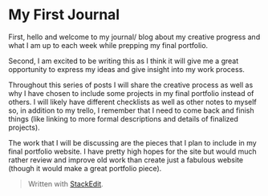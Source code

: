 
# My First Journal

First, hello and welcome to my journal/ blog about my creative progress and what I am up to each week while prepping my final portfolio.

Second, I am excited to be writing this as I think it will give me a great opportunity to express my ideas and give insight into my work process. 

Throughout this series of posts I will share the creative process as well as why I have chosen to include some projects in my final portfolio instead of others. I will likely have different checklists as well as other notes to myself so, in addition to my trello, I remember that I need to come back and finish things (like linking to more formal descriptions and details of finalized projects).

The work that I will be discussing are the pieces that I plan to include in my final portfolio website. I have pretty high hopes for the site but would much rather review and improve old work than create just a fabulous website (though it would make a great portfolio piece). 
> Written with [StackEdit](https://stackedit.io/).
<!--stackedit_data:
eyJoaXN0b3J5IjpbMTI3OTIxMTE4MF19
-->